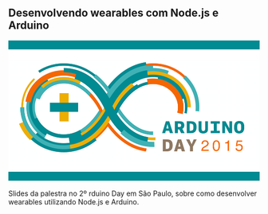 ## Desenvolvendo wearables com Node.js e Arduino
![Desenvolvendo wearables com Node.js e Arduino](../assets/img/blog/arduino-day-2.png "Desenvolvendo wearables com Node.js e Arduino")

Slides da palestra no 2º rduino Day em São Paulo, sobre como desenvolver wearables utilizando Node.js e Arduino.

